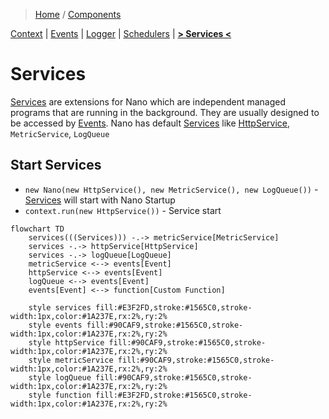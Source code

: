> [Home](../../README.md) / [Components](../../README.md#-components)

 [Context](../context/README.md)
| [Events](../events/README.md)
| [Logger](../logger/README.md)
| [Schedulers](../schedulers/README.md)
| [**> Services <**](README.md)

# Services

[Services](../services/README.md) are extensions for Nano which are independent managed programs that are running in the
background.
They are usually designed to be accessed by [Events](../events/README.md).
Nano has default [Services](../services/README.md) like [HttpService](httpservice/README.md), `MetricService`, `LogQueue`

## Start Services

* `new Nano(new HttpService(), new MetricService(), new LogQueue())` - [Services](../services/README.md) will start with
  Nano Startup
* `context.run(new HttpService())` - Service start

```mermaid
flowchart TD
    services(((Services))) -.-> metricService[MetricService]
    services -.-> httpService[HttpService]
    services -.-> logQueue[LogQueue]
    metricService <--> events[Event]
    httpService <--> events[Event]
    logQueue <--> events[Event]
    events[Event] <--> function[Custom Function]
    
    style services fill:#E3F2FD,stroke:#1565C0,stroke-width:1px,color:#1A237E,rx:2%,ry:2%
    style events fill:#90CAF9,stroke:#1565C0,stroke-width:1px,color:#1A237E,rx:2%,ry:2%
    style httpService fill:#90CAF9,stroke:#1565C0,stroke-width:1px,color:#1A237E,rx:2%,ry:2%
    style metricService fill:#90CAF9,stroke:#1565C0,stroke-width:1px,color:#1A237E,rx:2%,ry:2%
    style logQueue fill:#90CAF9,stroke:#1565C0,stroke-width:1px,color:#1A237E,rx:2%,ry:2%
    style function fill:#E3F2FD,stroke:#1565C0,stroke-width:1px,color:#1A237E,rx:2%,ry:2%
```

